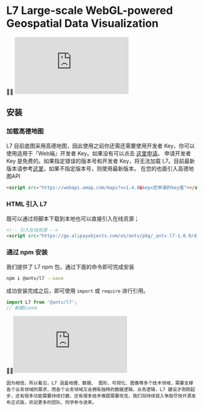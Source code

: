 # L7 Large-scale WebGL-powered Geospatial Data Visualization

![L7 官网](http://antv.alipay.com/zh-cn/l7/1.x/index.html)


## 安装
### 
### 加载高德地图

L7 目前底图采用高德地图，因此使用之前你还需还需要使用开发者 Key，你可以使用适用于『Web端』开发者 Key。如果没有可以点击 [这里申请](https://lbs.amap.com/dev/key/)。
申请开发者 Key 是免费的。如果指定错误的版本号和开发者 Key，将无法加载 L7。目前最新版本请参考[这里](https://lbs.amap.com/api/loca-api/changelog)，如果不指定版本号，则使用最新版本。
 在您的也面引入高德地图API
```html
<script src="https://webapi.amap.com/maps?v=1.4.8&key=您申请的key值"></script>
```


### HTML 引入 L7

既可以通过将脚本下载到本地也可以直接引入在线资源；

```html
<!-- 引入在线资源 -->
<script src="https://gw.alipayobjects.com/os/antv/pkg/_antv.l7-1.0.0/dist/l7.min.js"></script>
```
  
### 通过 npm 安装

我们提供了 L7  npm 包，通过下面的命令即可完成安装

```bash
npm i @antv/l7 --save
```

成功安装完成之后，即可使用 `import` 或 `require` 进行引用。

```javascript
import L7 from '@antv/l7';
// 新建Scene
```

![L7 官网](http://antv.alipay.com/zh-cn/l7/1.x/index.html)




`因为相信，所以看见，L7 涵盖地理、数据、 图形、可视化、图像等多个技术领域，需要支撑各个业务领域的需求，而各个业务领域又会拥有独特的数据逻辑，业务逻辑，L7 建设才刚刚起步，还有很多功能需要持续打磨，还有很多技术难题需要攻克，我们将持续投入争取尽快开源发布正式版，欢迎更多的团队、同学参与进来。`